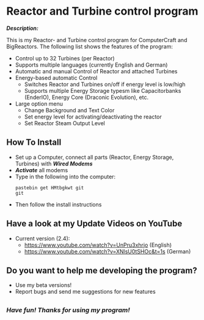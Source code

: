 # Reactor and Turbine control program
***Description:***

This is my Reactor- and Turbine control program for ComputerCraft and BigReactors.
The following list shows the features of the program:
- Control up to 32 Turbines (per Reactor)
- Supports multiple languages (currently English and German)
- Automatic and manual Control of Reactor and attached Turbines
- Energy-based automatic Control
    - Switches Reactor and Turbines on/off if energy level is low/high
    - Supports multiple Energy Storage typesm like Capacitorbanks (EnderIO), Energy Core (Draconic Evolution), etc.
- Large option menu
    - Change Background and Text Color
    - Set energy level for activating/deactivating the reactor
    - Set Reactor Steam Output Level
    
## How To Install
- Set up a Computer, connect all parts (Reactor, Energy Storage, Turbines) with ***Wired Modems***
- ***Activate*** all modems
- Type in the following into the computer:
    ```
    pastebin get HMtbgkwt git
    git
    ```
- Then follow the install instructions

## Have a look at my Update Videos on YouTube
- Current version (2.4):
    - https://www.youtube.com/watch?v=UnPru3xhrjo (English)
    - https://www.youtube.com/watch?v=XNlsU0tSHOc&t=1s (German)
    
    
## Do you want to help me developing the program?
- Use my beta versions!
- Report bugs and send me suggestions for new features

## 


### *Have fun! Thanks for using my program!*



